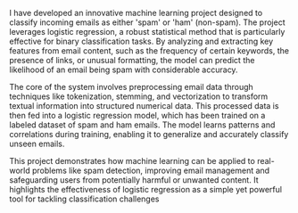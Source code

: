 I have developed an innovative machine learning project designed to classify incoming emails as either 'spam' or 'ham' (non-spam). The project leverages logistic regression,
a robust statistical method that is particularly effective for binary classification tasks. By analyzing and extracting key features from email content,
such as the frequency of certain keywords, the presence of links, or unusual formatting, the model can predict the likelihood of an email being spam with considerable accuracy.

The core of the system involves preprocessing email data through techniques like tokenization, stemming, and vectorization to transform textual information into structured numerical data.
This processed data is then fed into a logistic regression model, which has been trained on a labeled dataset of spam and ham emails. The model learns patterns and correlations during training,
enabling it to generalize and accurately classify unseen emails.


This project demonstrates how machine learning can be applied to real-world problems like spam detection, 
improving email management and safeguarding users from potentially harmful or unwanted content.
It highlights the effectiveness of logistic regression as a simple yet powerful tool for tackling classification challenges
